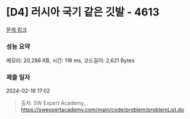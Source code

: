 # [D4] 러시아 국기 같은 깃발 - 4613 

[문제 링크](https://swexpertacademy.com/main/code/problem/problemDetail.do?contestProbId=AWQl9TIK8qoDFAXj) 

### 성능 요약

메모리: 20,288 KB, 시간: 118 ms, 코드길이: 2,621 Bytes

### 제출 일자

2024-02-16 17:02



> 출처: SW Expert Academy, https://swexpertacademy.com/main/code/problem/problemList.do